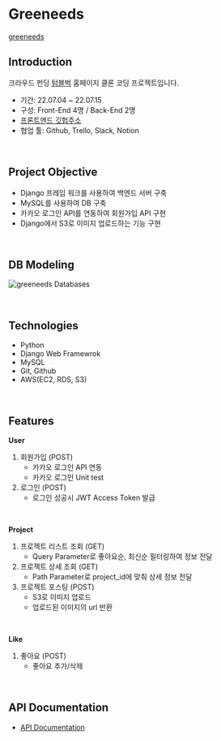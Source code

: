 # Greeneeds


[greeneeds](https://user-images.githubusercontent.com/65996045/179173662-85daefb2-5956-467e-9633-dec5ace28ea8.gif)


## Introduction
크라우드 펀딩 [텀블벅](https://tumblbug.com/discover) 홈페이지 클론 코딩 프로젝트입니다.

- 기간: 22.07.04 ~ 22.07.15
- 구성: Front-End 4명 / Back-End 2명
- [프론트엔드 깃헙주소](https://github.com/wecode-bootcamp-korea/34-2nd-greeneeds-frontend)
- 협업 툴: Github, Trello, Slack, Notion

</br>

## Project Objective
- Django 프레임 워크를 사용하여 백엔드 서버 구축
- MySQL를 사용하여 DB 구축
- 카카오 로그인 API를 연동하여 회원가입 API 구현
- Django에서 S3로 이미지 업로드하는 기능 구현

</br>

## DB Modeling
![greeneeds Databases](https://user-images.githubusercontent.com/65996045/178923387-db892fc9-ed98-4c26-ab4f-57360aa0f305.png)

</br>

## Technologies
- Python
- Django Web Framewrok
- MySQL
- Git, Github
- AWS(EC2, RDS, S3)

</br>

## Features
**User**
1. 회원가입 (POST)
    - 카카오 로그인 API 연동
    - 카카오 로그인 Unit test
2. 로그인 (POST)
    - 로그인 성공시 JWT Access Token 발급

</br>

**Project**
1. 프로젝트 리스트 조회 (GET)
	- Query Parameter로 좋아요순, 최신순 필터링하여 정보 전달
2. 프로젝트 상세 조회 (GET)
	- Path Parameter로 project_id에 맞춰 상세 정보 전달
3. 프로젝트 포스팅 (POST)
	- S3로 이미지 업로드
	- 업로드된 이미지의 url 반환

</br>

**Like**
1. 좋아요 (POST)
	- 좋아요 추가/삭제

</br>

## API Documentation
- [API Documentation](https://velog.io/@chaduri7913/Greeneeds-API-Documentation)
